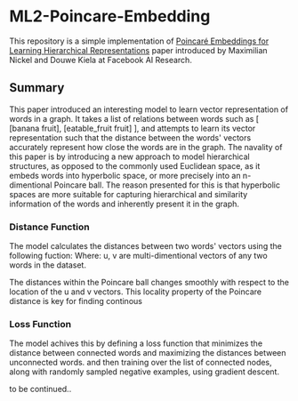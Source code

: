 # ML2-Poincare-Embedding

This repository is a simple implementation of [Poincaré Embeddings for Learning Hierarchical Representations](https://arxiv.org/abs/1705.08039) paper introduced by Maximilian Nickel and Douwe Kiela at Facebook AI Research.

## Summary

This paper introduced an interesting model to learn vector representation of words in a graph.
It takes a list of relations between words such as [ [banana fruit], [eatable_fruit fruit] ], and attempts to learn its vector representation such that the distance between the words' vectors accurately represent how close the words are in the graph.
The navality of this paper is by introducing a new approach to model hierarchical structures, as opposed to the commonly used Euclidean space, as it embeds words into hyperbolic space, or more precisely into an n-dimentional Poincare ball.
The reason presented for this is that hyperbolic spaces are more suitable for capturing hierarchical and similarity information of the words and inherently present it in the graph.

### Distance Function

The model calculates the distances between two words' vectors using the following fuction:
Where:
	u, v are multi-dimentional vectors of any two words in the dataset.

The distances within the Poincare ball changes smoothly with respect to the location of the u and v vectors.
This locality property of the Poincare distance is key for finding continous 

### Loss Function

The model achives this by defining a loss function that minimizes the distance between connected words and maximizing the distances between unconnected words.
and then training over the list of connected nodes, along with randomly sampled negative examples, using gradient descent.


to be continued..